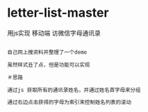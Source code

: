 # letter-list-master
用js实现 移动端 访微信字母通讯录

``` bash

自己网上搜资料并整理了一个demo

虽然样式丑了点，但是功能可以实现

＃思路

通过js 获取所有的通讯录姓名，并通过姓名首字母来分组

通过右边点击获得的字母为索引来控制姓名列表的滚动


